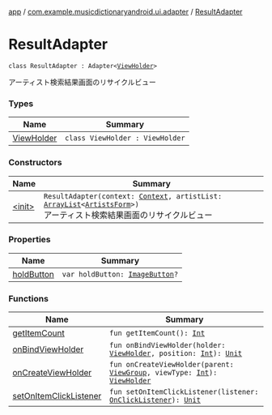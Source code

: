 [app](../../index.md) / [com.example.musicdictionaryandroid.ui.adapter](../index.md) / [ResultAdapter](./index.md)

# ResultAdapter

`class ResultAdapter : Adapter<`[`ViewHolder`](-view-holder/index.md)`>`

アーティスト検索結果画面のリサイクルビュー

### Types

| Name | Summary |
|---|---|
| [ViewHolder](-view-holder/index.md) | `class ViewHolder : ViewHolder` |

### Constructors

| Name | Summary |
|---|---|
| [&lt;init&gt;](-init-.md) | `ResultAdapter(context: `[`Context`](https://developer.android.com/reference/android/content/Context.html)`, artistList: `[`ArrayList`](https://kotlinlang.org/api/latest/jvm/stdlib/kotlin.collections/-array-list/index.html)`<`[`ArtistsForm`](../../com.example.musicdictionaryandroid.model.entity/-artists-form/index.md)`>)`<br>アーティスト検索結果画面のリサイクルビュー |

### Properties

| Name | Summary |
|---|---|
| [holdButton](hold-button.md) | `var holdButton: `[`ImageButton`](https://developer.android.com/reference/android/widget/ImageButton.html)`?` |

### Functions

| Name | Summary |
|---|---|
| [getItemCount](get-item-count.md) | `fun getItemCount(): `[`Int`](https://kotlinlang.org/api/latest/jvm/stdlib/kotlin/-int/index.html) |
| [onBindViewHolder](on-bind-view-holder.md) | `fun onBindViewHolder(holder: `[`ViewHolder`](-view-holder/index.md)`, position: `[`Int`](https://kotlinlang.org/api/latest/jvm/stdlib/kotlin/-int/index.html)`): `[`Unit`](https://kotlinlang.org/api/latest/jvm/stdlib/kotlin/-unit/index.html) |
| [onCreateViewHolder](on-create-view-holder.md) | `fun onCreateViewHolder(parent: `[`ViewGroup`](https://developer.android.com/reference/android/view/ViewGroup.html)`, viewType: `[`Int`](https://kotlinlang.org/api/latest/jvm/stdlib/kotlin/-int/index.html)`): `[`ViewHolder`](-view-holder/index.md) |
| [setOnItemClickListener](set-on-item-click-listener.md) | `fun setOnItemClickListener(listener: `[`OnClickListener`](https://developer.android.com/reference/android/view/View/OnClickListener.html)`): `[`Unit`](https://kotlinlang.org/api/latest/jvm/stdlib/kotlin/-unit/index.html) |
